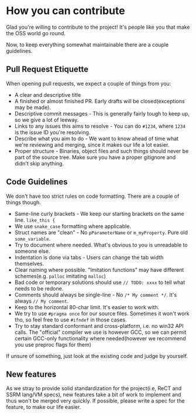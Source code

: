 # How you can contribute
Glad you're willing to contribute to the project! It's people like you that make the OSS world go round.

Now, to keep everything somewhat maintainable there are a couple guidelines.

## Pull Request Etiquette
When opening pull requests, we expect a couple of things from you:
- A clear and descriptive title
- A finished or almost finished PR. Early drafts will be closed(exceptions may be made).
- Descriptive commit messages - This is generally fairly tough to keep up, so we give a lot of leeway.
- Links to any issues this aims to resolve - You can do `#1234`, where `1234` is the issue ID you're resolving.
- Describe what you aim to do - We want to know ahead of time what we're reviewing and merging, since it makes our life
    a lot easier.
- Proper structure - Binaries, object files and such things should never be part of the source tree. Make sure
    you have a proper gitignore and didn't skip anything.

## Code Guidelines
We don't have too strict rules on code formatting. There are a couple of things though.
- Same-line curly brackets - We keep our starting brackets on the same line. `like_this {`
- We use `snake_case` formatting where applicable.
- Struct names are "clean" - No `pParameterName` or `m_myProperty`. Pure old `some_variable`.
- Try to document where needed. What's obvious to you is unreadable to someone else.
- Indentation is done via tabs - Users can change the tab width themselves.
- Clear naming where possible. "Imitation functions" may have different schemes(e.g. `palloc` imitating `malloc`)
- Bad code or temporary solutions should use `// TODO: xxxx` to tell what needs to be redone.
- Comments should always be single-line - No `/* My comment */`. It's always `// My comment`.
- Keep to the horizontal 80-char limit. It's easier to work with.
- We try to use `#pragma once` for our source files. Sometimes it won't work tho, so feel free to use `#ifndef`
    in those cases. 
- Try to stay standard conformant and cross-platform, i.e. no win32 API calls. The "official" compiler we use is however
    GCC, so we can permit certain GCC-only functionality where needed(however we recommend you use preproc flags for them)

If unsure of something, just look at the existing code and judge by yourself.

## New features
As we stray to provide solid standardization for the project(i.e, ReCT and SSRM lang/VM specs), new features take a
bit of work to implement and thus won't be merged very quickly. If possible, please write a spec for the feature, to
make our life easier.